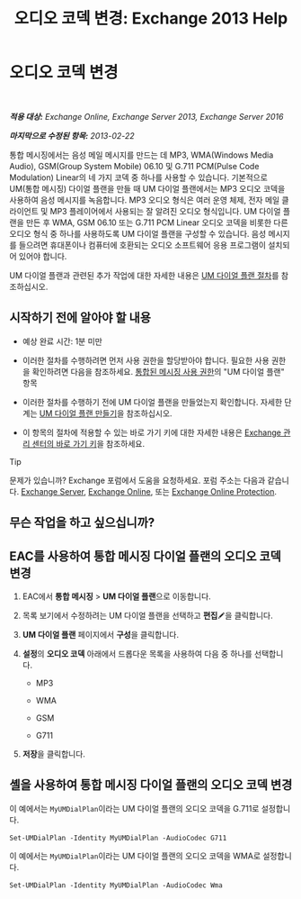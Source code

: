 ﻿---
title: '오디오 코덱 변경: Exchange 2013 Help'
TOCTitle: 오디오 코덱 변경
ms:assetid: 139b2ccd-28c5-46c0-9050-777f4f59aade
ms:mtpsurl: https://technet.microsoft.com/ko-kr/library/Aa996342(v=EXCHG.150)
ms:contentKeyID: 50482553
ms.date: 05/22/2018
mtps_version: v=EXCHG.150
ms.translationtype: MT
---

# 오디오 코덱 변경

 

_**적용 대상:** Exchange Online, Exchange Server 2013, Exchange Server 2016_

_**마지막으로 수정된 항목:** 2013-02-22_

통합 메시징에서는 음성 메일 메시지를 만드는 데 MP3, WMA(Windows Media Audio), GSM(Group System Mobile) 06.10 및 G.711 PCM(Pulse Code Modulation) Linear의 네 가지 코덱 중 하나를 사용할 수 있습니다. 기본적으로 UM(통합 메시징) 다이얼 플랜을 만들 때 UM 다이얼 플랜에서는 MP3 오디오 코덱을 사용하여 음성 메시지를 녹음합니다. MP3 오디오 형식은 여러 운영 체제, 전자 메일 클라이언트 및 MP3 플레이어에서 사용되는 잘 알려진 오디오 형식입니다. UM 다이얼 플랜을 만든 후 WMA, GSM 06.10 또는 G.711 PCM Linear 오디오 코덱을 비롯한 다른 오디오 형식 중 하나를 사용하도록 UM 다이얼 플랜을 구성할 수 있습니다. 음성 메시지를 들으려면 휴대폰이나 컴퓨터에 호환되는 오디오 소프트웨어 응용 프로그램이 설치되어 있어야 합니다.

UM 다이얼 플랜과 관련된 추가 작업에 대한 자세한 내용은 [UM 다이얼 플랜 절차](um-dial-plan-procedures-exchange-2013-help.md)를 참조하십시오.

## 시작하기 전에 알아야 할 내용

  - 예상 완료 시간: 1분 미만

  - 이러한 절차를 수행하려면 먼저 사용 권한을 할당받아야 합니다. 필요한 사용 권한을 확인하려면 다음을 참조하세요. [통합된 메시징 사용 권한](unified-messaging-permissions-exchange-2013-help.md)의 "UM 다이얼 플랜" 항목

  - 이러한 절차를 수행하기 전에 UM 다이얼 플랜을 만들었는지 확인합니다. 자세한 단계는 [UM 다이얼 플랜 만들기](https://docs.microsoft.com/ko-kr/exchange/voice-mail-unified-messaging/connect-voice-mail-system/create-um-dial-plan)을 참조하십시오.

  - 이 항목의 절차에 적용할 수 있는 바로 가기 키에 대한 자세한 내용은 [Exchange 관리 센터의 바로 가기 키](keyboard-shortcuts-in-the-exchange-admin-center-exchange-online-protection-help.md)을 참조하세요.


> [!TIP]
> 문제가 있습니까? Exchange 포럼에서 도움을 요청하세요. 포럼 주소는 다음과 같습니다. <A href="https://go.microsoft.com/fwlink/p/?linkid=60612">Exchange Server</A>, <A href="https://go.microsoft.com/fwlink/p/?linkid=267542">Exchange Online</A>, 또는 <A href="https://go.microsoft.com/fwlink/p/?linkid=285351">Exchange Online Protection</A>.



## 무슨 작업을 하고 싶으십니까?

## EAC를 사용하여 통합 메시징 다이얼 플랜의 오디오 코덱 변경

1.  EAC에서 **통합 메시징** \> **UM 다이얼 플랜**으로 이동합니다.

2.  목록 보기에서 수정하려는 UM 다이얼 플랜을 선택하고 **편집**![편집 아이콘](images/JJ218640.6f53ccb2-1f13-4c02-bea0-30690e6ea71d(EXCHG.150).gif "편집 아이콘")을 클릭합니다.

3.  **UM 다이얼 플랜** 페이지에서 **구성**을 클릭합니다.

4.  **설정**의 **오디오 코덱** 아래에서 드롭다운 목록을 사용하여 다음 중 하나를 선택합니다.
    
      - MP3
    
      - WMA
    
      - GSM
    
      - G711

5.  **저장**을 클릭합니다.

## 셸을 사용하여 통합 메시징 다이얼 플랜의 오디오 코덱 변경

이 예에서는 `MyUMDialPlan`이라는 UM 다이얼 플랜의 오디오 코덱을 G.711로 설정합니다.

    Set-UMDialPlan -Identity MyUMDialPlan -AudioCodec G711

이 예에서는 `MyUMDialPlan`이라는 UM 다이얼 플랜의 오디오 코덱을 WMA로 설정합니다.

    Set-UMDialPlan -Identity MyUMDialPlan -AudioCodec Wma

